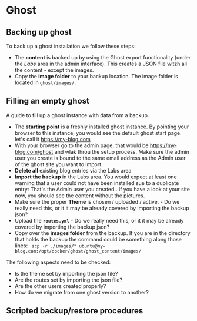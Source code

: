 # Ghost 

## Backing up ghost

To back up a ghost installation we follow these steps:

* The **content** is backed up by using the Ghost export functionality (under the _Labs_ area in the admin interface). This creates a JSON file witzh all the content - except the images.
* Copy the **image folder** to your backup location. The image folder is located in `ghost/images/`.

## Filling an empty ghost

A guide to fill up a ghost instance with data from a backup. 

* The **starting point** is a freshly installed ghost instance. By pointing your browser to this instance, you would see the default ghost start page. let's call it https://my-blog.com
* With your browser go to the admin page, that would be https://my-blog.com/ghost and wlak throu the setup process. Make sure the admin user you create is bound to the same email address as the Admin user of the ghost site you want to import.
* **Delete all** existing blog entries via the Labs area
* **Import the backup** in the Labs area. You would expect at least one warning that a user could not have been installed sue to a duplicate entry: That's the Admin user you created...If you have a look at your site now, you should see the content without the pictures.
* Make sure the proper **Theme** is chosen / uploaded / active. - Do we really need this, or it it may be already covered by importing the backup json?
* Upload the **`routes.yml`** - Do we really need this, or it it may be already covered by importing the backup json?
* Copy over the **images folder** from the backup. If you are in the directory that holds the backup the command could be something along those lines: ` scp -r ./images/* ubuntu@my-blog.com:/opt/docker/ghost/ghost_content/images/`

The following aspects need to be checked:

* Is the theme set by importing the json file?
* Are the routes set by importing the json file?
* Are the other users created properly?
* How do we migrate from one ghost version to another?

## Scripted backup/restore procedures

